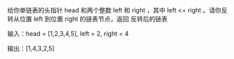 给你单链表的头指针 head 和两个整数 left 和 right ，其中 left <= right 。请你反转从位置 left 到位置 right 的链表节点，返回 反转后的链表

输入：head = [1,2,3,4,5], left = 2, right = 4

输出：[1,4,3,2,5]